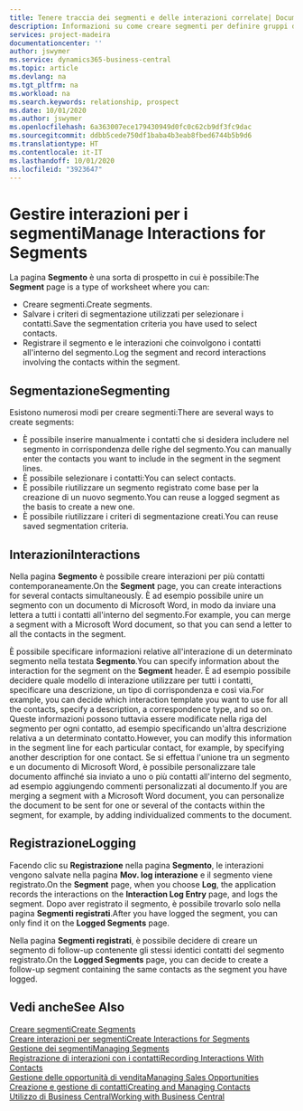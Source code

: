 ```yaml
---
title: Tenere traccia dei segmenti e delle interazioni correlate| Documenti Microsoft
description: Informazioni su come creare segmenti per definire gruppi di contatti e specificare delle interazioni per i segmenti.
services: project-madeira
documentationcenter: ''
author: jswymer
ms.service: dynamics365-business-central
ms.topic: article
ms.devlang: na
ms.tgt_pltfrm: na
ms.workload: na
ms.search.keywords: relationship, prospect
ms.date: 10/01/2020
ms.author: jswymer
ms.openlocfilehash: 6a363007ece179430949d0fc0c62cb9df3fc9dac
ms.sourcegitcommit: ddbb5cede750df1baba4b3eab8fbed6744b5b9d6
ms.translationtype: HT
ms.contentlocale: it-IT
ms.lasthandoff: 10/01/2020
ms.locfileid: "3923647"
---
```

# <a name="manage-interactions-for-segments"></a><span data-ttu-id="61087-103">Gestire interazioni per i segmenti</span><span class="sxs-lookup"><span data-stu-id="61087-103">Manage Interactions for Segments</span></span>
<span data-ttu-id="61087-104">La pagina **Segmento** è una sorta di prospetto in cui è possibile:</span><span class="sxs-lookup"><span data-stu-id="61087-104">The **Segment** page is a type of worksheet where you can:</span></span>

* <span data-ttu-id="61087-105">Creare segmenti.</span><span class="sxs-lookup"><span data-stu-id="61087-105">Create segments.</span></span>
* <span data-ttu-id="61087-106">Salvare i criteri di segmentazione utilizzati per selezionare i contatti.</span><span class="sxs-lookup"><span data-stu-id="61087-106">Save the segmentation criteria you have used to select contacts.</span></span>
* <span data-ttu-id="61087-107">Registrare il segmento e le interazioni che coinvolgono i contatti all'interno del segmento.</span><span class="sxs-lookup"><span data-stu-id="61087-107">Log the segment and record interactions involving the contacts within the segment.</span></span>

## <a name="segmenting"></a><span data-ttu-id="61087-108">Segmentazione</span><span class="sxs-lookup"><span data-stu-id="61087-108">Segmenting</span></span>
<span data-ttu-id="61087-109">Esistono numerosi modi per creare segmenti:</span><span class="sxs-lookup"><span data-stu-id="61087-109">There are several ways to create segments:</span></span>

* <span data-ttu-id="61087-110">È possibile inserire manualmente i contatti che si desidera includere nel segmento in corrispondenza delle righe del segmento.</span><span class="sxs-lookup"><span data-stu-id="61087-110">You can manually enter the contacts you want to include in the segment in the segment lines.</span></span>
* <span data-ttu-id="61087-111">È possibile selezionare i contatti:</span><span class="sxs-lookup"><span data-stu-id="61087-111">You can select contacts.</span></span>
* <span data-ttu-id="61087-112">È possibile riutilizzare un segmento registrato come base per la creazione di un nuovo segmento.</span><span class="sxs-lookup"><span data-stu-id="61087-112">You can reuse a logged segment as the basis to create a new one.</span></span>
* <span data-ttu-id="61087-113">È possibile riutilizzare i criteri di segmentazione creati.</span><span class="sxs-lookup"><span data-stu-id="61087-113">You can reuse saved segmentation criteria.</span></span>

## <a name="interactions"></a><span data-ttu-id="61087-114">Interazioni</span><span class="sxs-lookup"><span data-stu-id="61087-114">Interactions</span></span>
<span data-ttu-id="61087-115">Nella pagina **Segmento** è possibile creare interazioni per più contatti contemporaneamente.</span><span class="sxs-lookup"><span data-stu-id="61087-115">On the **Segment** page, you can create interactions for several contacts simultaneously.</span></span> <span data-ttu-id="61087-116">È ad esempio possibile unire un segmento con un documento di Microsoft Word, in modo da inviare una lettera a tutti i contatti all'interno del segmento.</span><span class="sxs-lookup"><span data-stu-id="61087-116">For example, you can merge a segment with a Microsoft Word document, so that you can send a letter to all the contacts in the segment.</span></span>

<span data-ttu-id="61087-117">È possibile specificare informazioni relative all'interazione di un determinato segmento nella testata **Segmento**.</span><span class="sxs-lookup"><span data-stu-id="61087-117">You can specify information about the interaction for the segment on the **Segment** header.</span></span> <span data-ttu-id="61087-118">È ad esempio possibile decidere quale modello di interazione utilizzare per tutti i contatti, specificare una descrizione, un tipo di corrispondenza e così via.</span><span class="sxs-lookup"><span data-stu-id="61087-118">For example, you can decide which interaction template you want to use for all the contacts, specify a description, a correspondence type, and so on.</span></span> <span data-ttu-id="61087-119">Queste informazioni possono tuttavia essere modificate nella riga del segmento per ogni contatto, ad esempio specificando un'altra descrizione relativa a un determinato contatto.</span><span class="sxs-lookup"><span data-stu-id="61087-119">However, you can modify this information in the segment line for each particular contact, for example, by specifying another description for one contact.</span></span> <span data-ttu-id="61087-120">Se si effettua l'unione tra un segmento e un documento di Microsoft Word, è possibile personalizzare tale documento affinché sia inviato a uno o più contatti all'interno del segmento, ad esempio aggiungendo commenti personalizzati al documento.</span><span class="sxs-lookup"><span data-stu-id="61087-120">If you are merging a segment with a Microsoft Word document, you can personalize the document to be sent for one or several of the contacts within the segment, for example, by adding individualized comments to the document.</span></span>

## <a name="logging"></a><span data-ttu-id="61087-121">Registrazione</span><span class="sxs-lookup"><span data-stu-id="61087-121">Logging</span></span>
<span data-ttu-id="61087-122">Facendo clic su **Registrazione** nella pagina **Segmento**, le interazioni vengono salvate nella pagina **Mov. log interazione** e il segmento viene registrato.</span><span class="sxs-lookup"><span data-stu-id="61087-122">On the **Segment** page, when you choose **Log**, the application records the interactions on the **Interaction Log Entry** page, and logs the segment.</span></span> <span data-ttu-id="61087-123">Dopo aver registrato il segmento, è possibile trovarlo solo nella pagina **Segmenti registrati**.</span><span class="sxs-lookup"><span data-stu-id="61087-123">After you have logged the segment, you can only find it on the **Logged Segments** page.</span></span>

<span data-ttu-id="61087-124">Nella pagina **Segmenti registrati**, è possibile decidere di creare un segmento di follow-up contenente gli stessi identici contatti del segmento registrato.</span><span class="sxs-lookup"><span data-stu-id="61087-124">On the **Logged Segments** page, you can decide to create a follow-up segment containing the same contacts as the segment you have logged.</span></span>

## <a name="see-also"></a><span data-ttu-id="61087-125">Vedi anche</span><span class="sxs-lookup"><span data-stu-id="61087-125">See Also</span></span>
[<span data-ttu-id="61087-126">Creare segmenti</span><span class="sxs-lookup"><span data-stu-id="61087-126">Create Segments</span></span>](marketing-how-create-segment.md)  
[<span data-ttu-id="61087-127">Creare interazioni per segmenti</span><span class="sxs-lookup"><span data-stu-id="61087-127">Create Interactions for Segments</span></span>](marketing-how-create-interactions.md)  
[<span data-ttu-id="61087-128">Gestione dei segmenti</span><span class="sxs-lookup"><span data-stu-id="61087-128">Managing Segments</span></span>](marketing-segments.md)  
[<span data-ttu-id="61087-129">Registrazione di interazioni con i contatti</span><span class="sxs-lookup"><span data-stu-id="61087-129">Recording Interactions With Contacts</span></span>](marketing-interactions.md)  
[<span data-ttu-id="61087-130">Gestione delle opportunità di vendita</span><span class="sxs-lookup"><span data-stu-id="61087-130">Managing Sales Opportunities</span></span>](marketing-manage-sales-opportunities.md)  
[<span data-ttu-id="61087-131">Creazione e gestione di contatti</span><span class="sxs-lookup"><span data-stu-id="61087-131">Creating and Managing Contacts</span></span>](marketing-contacts.md)  
[<span data-ttu-id="61087-132">Utilizzo di Business Central</span><span class="sxs-lookup"><span data-stu-id="61087-132">Working with Business Central</span></span>](ui-work-product.md)
